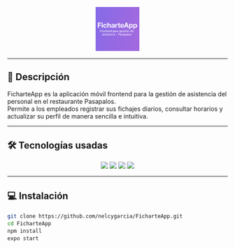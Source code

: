 <p align="center">
  <img src="./banner-ficharteapp.png" alt="Captura de FicharteApp" width="20%" />
</p>

---

## 🚀 Descripción

FicharteApp es la aplicación móvil frontend para la gestión de asistencia del personal en el restaurante Pasapalos.  
Permite a los empleados registrar sus fichajes diarios, consultar horarios y actualizar su perfil de manera sencilla e intuitiva.

---

## 🛠 Tecnologías usadas

<p align="center">
  <img src="https://img.shields.io/badge/React%20Native-61DAFB?style=for-the-badge&logo=react&logoColor=black" />
  <img src="https://img.shields.io/badge/Expo-1B1F23?style=for-the-badge&logo=expo&logoColor=white" />
  <img src="https://img.shields.io/badge/JavaScript-F7DF1E?style=for-the-badge&logo=javascript&logoColor=black" />
  <img src="https://img.shields.io/badge/Styled%20Components-DB7093?style=for-the-badge&logo=styled-components&logoColor=white" />
</p>

---

## 💻 Instalación

```bash
git clone https://github.com/nelcygarcia/FicharteApp.git
cd FicharteApp
npm install
expo start
